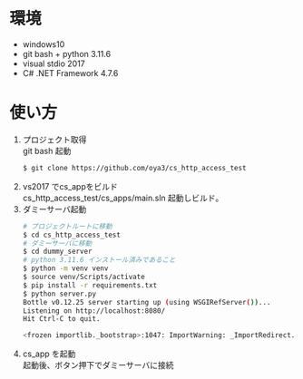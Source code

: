 # 環境

- windows10
- git bash + python 3.11.6
- visual stdio 2017
- C# .NET Framework 4.7.6

# 使い方

1. プロジェクト取得  
   git bash 起動  
   ``` bash
   $ git clone https://github.com/oya3/cs_http_access_test
   ```
1. vs2017 でcs_appをビルド  
   cs_http_access_test/cs_apps/main.sln 起動しビルド。  
1. ダミーサーバ起動  
   ``` bash
   # プロジェクトルートに移動
   $ cd cs_http_access_test
   # ダミーサーバに移動
   $ cd dummy_server
   # python 3.11.6 インストール済みであること
   $ python -m venv venv
   $ source venv/Scripts/activate
   $ pip install -r requirements.txt
   $ python server.py
   Bottle v0.12.25 server starting up (using WSGIRefServer())...
   Listening on http://localhost:8080/
   Hit Ctrl-C to quit.
   
   <frozen importlib._bootstrap>:1047: ImportWarning: _ImportRedirect.find_spec() not found; falling back to find_module()
   ```
1. cs_app を起動  
   起動後、ボタン押下でダミーサーバに接続  
